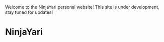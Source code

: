 Welcome to the NinjaYari personal website! This site is under development, stay tuned for updates!
# NinjaYari
